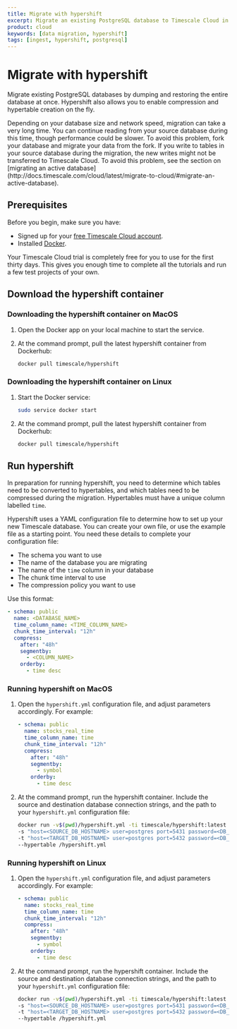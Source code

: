 ```yaml
---
title: Migrate with hypershift
excerpt: Migrate an existing PostgreSQL database to Timescale Cloud in a single step
product: cloud
keywords: [data migration, hypershift]
tags: [ingest, hypershift, postgresql]
---
```


# Migrate with hypershift

Migrate existing PostgreSQL databases by dumping and restoring the entire
database at once. Hypershift also allows you to enable compression and
hypertable creation on the fly.

<highlight type="warning">
Depending on your database size and network speed, migration can take a very
long time. You can continue reading from your source database during this time,
though performance could be slower. To avoid this problem, fork your database
and migrate your data from the fork. If you write to tables in your source
database during the migration, the new writes might not be transferred to
Timescale Cloud. To avoid this problem, see the section on [migrating an active
database](http://docs.timescale.com/cloud/latest/migrate-to-cloud/#migrate-an-active-database).
</highlight>

## Prerequisites

Before you begin, make sure you have:

*   Signed up for your [free Timescale Cloud account][cloud-install].
*   Installed [Docker][docker-install].

<highlight type="cloud" header="Run all tutorials free" button="Try for free">
Your Timescale Cloud trial is completely free for you to use for the first
thirty days. This gives you enough time to complete all the tutorials and run
a few test projects of your own.
</highlight>

## Download the hypershift container

<Tabs label="Download hypershift">

<Tab title="MacOS">

<procedure>

### Downloading the hypershift container on MacOS

1.  Open the Docker app on your local machine to start the service.

1.  At the command prompt, pull the latest hypershift container from Dockerhub:

    ```bash
    docker pull timescale/hypershift
    ```

</procedure>

</Tab>

<Tab title="Linux">

<procedure>

### Downloading the hypershift container on Linux

1.  Start the Docker service:

    ```bash
    sudo service docker start
    ```

1.  At the command prompt, pull the latest hypershift container from Dockerhub:

    ```bash
    docker pull timescale/hypershift
    ```

</procedure>

</Tab>

</Tabs>

## Run hypershift

In preparation for running hypershift, you need to determine which tables need
to be converted to hypertables, and which tables need to be compressed during
the migration. Hypertables must have a unique column labelled `time`.

Hypershift uses a YAML configuration file to determine how to set up your new
Timescale database. You can create your own file, or use the example file as a
starting point. You need these details to complete your configuration file:

*   The schema you want to use
*   The name of the database you are migrating
*   The name of the `time` column in your database
*   The chunk time interval to use
*   The compression policy you want to use

Use this format:

```yml
- schema: public
  name: <DATABASE_NAME>
  time_column_name: <TIME_COLUMN_NAME>
  chunk_time_interval: "12h"
  compress:
    after: "48h"
    segmentby:
      - <COLUMN_NAME>
    orderby:
      - time desc
```

<Tabs label="Run hypershift">

<Tab title="MacOS">

<procedure>

### Running hypershift on MacOS

1.  Open the `hypershift.yml` configuration file, and adjust parameters
    accordingly. For example:

    ```yml
    - schema: public
      name: stocks_real_time
      time_column_name: time
      chunk_time_interval: "12h"
      compress:
        after: "48h"
        segmentby:
          - symbol
        orderby:
          - time desc
    ```

1.  At the command prompt, run the hypershift container. Include the source and
    destination database connection strings, and the path to your `hypershift.yml`
    configuration file:

    ```bash
    docker run -v$(pwd)/hypershift.yml -ti timescale/hypershift:latest clone \
    -s "host=<SOURCE_DB_HOSTNAME> user=postgres port=5431 password=<DB_PASSWORD>" \
    -t "host=<TARGET_DB_HOSTNAME> user=postgres port=5432 password=<DB_PASSWORD>" \
    --hypertable /hypershift.yml
    ```

</procedure>

</Tab>

<Tab title="Linux">

<procedure>

### Running hypershift on Linux

1.  Open the `hypershift.yml` configuration file, and adjust parameters
    accordingly. For example:

    ```yml
    - schema: public
      name: stocks_real_time
      time_column_name: time
      chunk_time_interval: "12h"
      compress:
        after: "48h"
        segmentby:
          - symbol
        orderby:
          - time desc
    ```

1.  At the command prompt, run the hypershift container. Include the source and
    destination database connection strings, and the path to your `hypershift.yml`
    configuration file:

    ```bash
    docker run -v$(pwd)/hypershift.yml -ti timescale/hypershift:latest clone \
    -s "host=<SOURCE_DB_HOSTNAME> user=postgres port=5431 password=<DB_PASSWORD>" \
    -t "host=<TARGET_DB_HOSTNAME> user=postgres port=5432 password=<DB_PASSWORD>" \
    --hypertable /hypershift.yml
    ```

</procedure>

</Tab>

</Tabs>

[cloud-install]: /install/:currentVersion:/installation-cloud/
[docker-install]: https://docs.docker.com/get-docker/
